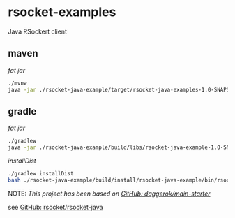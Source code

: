 # rsocket-examples
Java RSockert client

## maven

_fat jar_

```bash
./mvnw
java -jar ./rsocket-java-example/target/rsocket-java-examples-1.0-SNAPSHOT-all.jar
```

## gradle

_fat jar_

```bash
./gradlew
java -jar ./rsocket-java-example/build/libs/rsocket-java-example-1.0-SNAPSHOT-all.jar
```

_installDist_

```bash
./gradlew installDist
bash ./rsocket-java-example/build/install/rsocket-java-example/bin/rsocket-java-example
```

NOTE: _This project has been based on [GitHub: daggerok/main-starter](https://github.com/daggerok/main-starter)_

see [GitHub: rsocket/rsocket-java](https://github.com/rsocket/rsocket-java)
